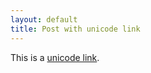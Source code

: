 ```yaml
---
layout: default
title: Post with unicode link
---
```


This is a [unicode link](https://háčkyčárky.cz).
